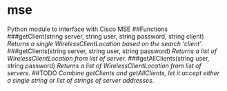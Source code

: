 # mse
Python module to interface with Cisco MSE
##Functions
###getClient(string server, string user, string password, string client)
 *Returns a single WirelessClientLocation based on the search 'client'.*
###getClients(string server, string user, string password)
 *Returns a list of WirelessClientLocation from list of server.*
###getAllClients(string user, string password)
 *Returns a list of WirelessClientLocation from list of servers.*
##TODO
  *Combine getClients and getAllClients, let it accept either a single string or list of strings of server addresses.*

